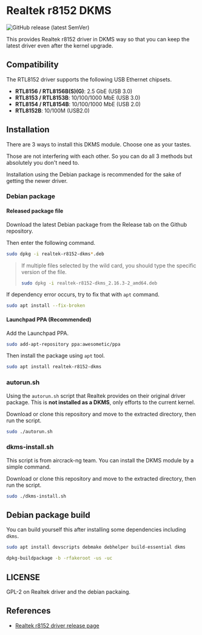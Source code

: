 # Realtek r8152 DKMS

![GitHub release (latest SemVer)](https://img.shields.io/github/v/release/awesometic/realtek-r8152-dkms?sort=semver&style=for-the-badge)

This provides Realtek r8152 driver in DKMS way so that you can keep the latest driver even after the kernel upgrade.

## Compatibility

The RTL8152 driver supports the following USB Ethernet chipsets.

- **RTL8156 / RTL8156B(S)(G)**: 2.5 GbE (USB 3.0)
- **RTL8153 / RTL8153B**: 10/100/1000 MbE (USB 3.0)
- **RTL8154 / RTL8154B**: 10/100/1000 MbE (USB 2.0)
- **RTL8152B**: 10/100M (USB2.0)

## Installation

There are 3 ways to install this DKMS module. Choose one as your tastes.

Those are not interfering with each other. So you can do all 3 methods but absolutely you don't need to.

Installation using the Debian package is recommended for the sake of getting the newer driver.

### Debian package

#### Released package file

Download the latest Debian package from the Release tab on the Github repository.

Then enter the following command.

```bash
sudo dpkg -i realtek-r8152-dkms*.deb
```

> If multiple files selected by the wild card, you should type the specific version of the file.
>
> ```bash
> sudo dpkg -i realtek-r8152-dkms_2.16.3-2_amd64.deb
> ```

If dependency error occurs, try to fix that with `apt` command.

```bash
sudo apt install --fix-broken
```

#### Launchpad PPA (Recommended)

Add the Launchpad PPA.

```bash
sudo add-apt-repository ppa:awesometic/ppa
```

Then install the package using `apt` tool.

```bash
sudo apt install realtek-r8152-dkms
```

### autorun.sh

Using the `autorun.sh` script that Realtek provides on their original driver package. This is **not installed as a DKMS**, only efforts to the current kernel.

Download or clone this repository and move to the extracted directory, then run the script.

```bash
sudo ./autorun.sh
```

### dkms-install.sh

This script is from aircrack-ng team. You can install the DKMS module by a simple command.

Download or clone this repository and move to the extracted directory, then run the script.

```bash
sudo ./dkms-install.sh
```

## Debian package build

You can build yourself this after installing some dependencies including `dkms`.

```bash
sudo apt install devscripts debmake debhelper build-essential dkms
```

```bash
dpkg-buildpackage -b -rfakeroot -us -uc
```

## LICENSE

GPL-2 on Realtek driver and the debian packaing.

## References

- [Realtek r8152 driver release page](https://www.realtek.com/en/component/zoo/category/network-interface-controllers-10-100-1000m-gigabit-ethernet-usb-3-0-software)

